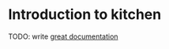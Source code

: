 # Introduction to kitchen

TODO: write [great documentation](http://jacobian.org/writing/what-to-write/)
